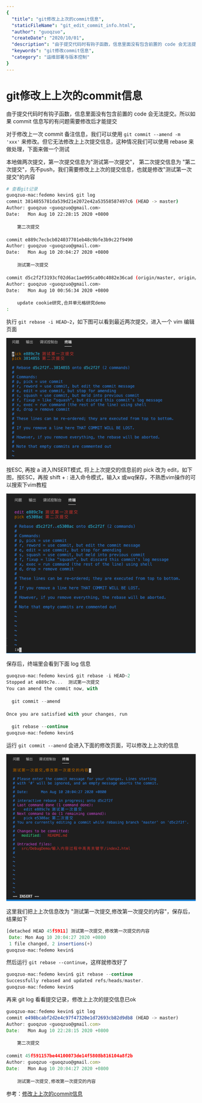 ```yaml
---
{
  "title": "git修改上上次的commit信息",
  "staticFileName": "git_edit_commit_info.html",
  "author": "guoqzuo",
  "createDate": "2020/10/01",
  "description": "由于提交代码时有钩子函数，信息里面没有包含前置的 code 会无法提交。所以如果 commit 信息写的有问题需要修改后才能提交。对于修改上一次 commit 备注信息，我们可以使用 `git commit --amend -m 'xxx'` 来修改。但它无法修改上上次提交信息，这种情况我们可以使用 rebase 来做处理，下面来做一个测试，本地做两次提交，第一次提交信息为'测试第一次提交'， 第二次提交信息为 '第二次提交'，先不push，我们需要修改上上次的提交信息，也就是修改'测试第一次提交'的内容",
  "keywords": "git修改commit信息",
  "category": "运维部署与版本控制"
}
---
```

# git修改上上次的commit信息
由于提交代码时有钩子函数，信息里面没有包含前置的 code 会无法提交。所以如果 commit 信息写的有问题需要修改后才能提交

对于修改上一次 commit 备注信息，我们可以使用 `git commit --amend -m 'xxx'` 来修改。但它无法修改上上次提交信息，这种情况我们可以使用 rebase 来做处理，下面来做一个测试

本地做两次提交，第一次提交信息为"测试第一次提交"， 第二次提交信息为 "第二次提交"，先不push，我们需要修改上上次的提交信息，也就是修改"测试第一次提交"的内容
```bash
# 查看git记录
guoqzuo-mac:fedemo kevin$ git log
commit 3814855781da539d21e2072e42a53558587497c6 (HEAD -> master)
Author: guoqzuo <guoqzuo@gmail.com>
Date:   Mon Aug 10 22:28:15 2020 +0800

    第二次提交

commit e889c7ecbcb024037701eb48c9bfe3b9c22f9490
Author: guoqzuo <guoqzuo@gmail.com>
Date:   Mon Aug 10 20:04:27 2020 +0800

    测试第一次提交

commit d5c2f2f3193cf02d6ac1ae995ca00c4082e36cad (origin/master, origin/HEAD)
Author: guoqzuo <guoqzuo@gmail.com>
Date:   Mon Aug 10 00:56:34 2020 +0800

    update cookie研究,合并单元格研究demo
:
```

执行 `git rebase -i HEAD~2`，如下图可以看到最近两次提交，进入一个 vim 编辑页面

![edit_commit_rebase_1.png](../../../images/blog/git/edit_commit_rebase_1.png)

按ESC, 再按 a 进入INSERT模式, 将上上次提交的信息前的 pick 改为 edit，如下图，按ESC，再按 shift + : 进入命令模式，输入x 或wq保存，不熟悉vim操作的可以搜索下vim教程

![edit_commit_rebase_2.png](../../../images/blog/git/edit_commit_rebase_2.png)

保存后，终端里会看到下面 log 信息
```js
guoqzuo-mac:fedemo kevin$ git rebase -i HEAD~2
Stopped at e889c7e...  测试第一次提交
You can amend the commit now, with

  git commit --amend 

Once you are satisfied with your changes, run

  git rebase --continue
guoqzuo-mac:fedemo kevin$ 
```

运行 `git commit --amend` 会进入下面的修改页面，可以修改上上次的信息

![edit_commit_rebase_3.png](../../../images/blog/git/edit_commit_rebase_3.png)

这里我们把上上次信息改为 "测试第一次提交,修改第一次提交的内容"，保存后，结果如下

```js
[detached HEAD 45f5911] 测试第一次提交,修改第一次提交的内容
 Date: Mon Aug 10 20:04:27 2020 +0800
 1 file changed, 2 insertions(+)
guoqzuo-mac:fedemo kevin$ 
```
然后运行 `git rebase --continue`，这样就修改好了
```js
guoqzuo-mac:fedemo kevin$ git rebase --continue
Successfully rebased and updated refs/heads/master.
guoqzuo-mac:fedemo kevin$ 
```
再来 git log 看看提交记录，修改上上次的提交信息已ok
```js
guoqzuo-mac:fedemo kevin$ git log
commit e498bcabf2d2e4c97f47320e1d72693cb82d9db8 (HEAD -> master)
Author: guoqzuo <guoqzuo@gmail.com>
Date:   Mon Aug 10 22:28:15 2020 +0800

    第二次提交

commit 45f591157be44100073de14f5808b816104a8f2b
Author: guoqzuo <guoqzuo@gmail.com>
Date:   Mon Aug 10 20:04:27 2020 +0800

    测试第一次提交,修改第一次提交的内容

```

参考：[修改上上次的commit信息](https://www.jianshu.com/p/0f1fbd50b4be)
